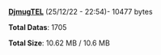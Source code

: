 [**DjmugTEL**](/data/DjmugTEL.txt) (25/12/22 - 22:54)- 10477 bytes

**Total Datas**: 1705

**Total Size**: 10.62 MB / 10.6 MB